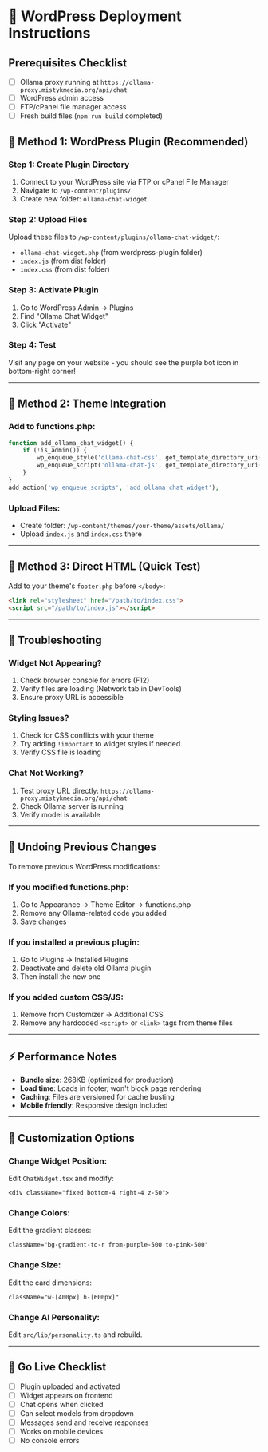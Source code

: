 # 🚀 WordPress Deployment Instructions

## Prerequisites Checklist
- [ ] Ollama proxy running at `https://ollama-proxy.mistykmedia.org/api/chat`
- [ ] WordPress admin access
- [ ] FTP/cPanel file manager access
- [ ] Fresh build files (`npm run build` completed)

## 🎯 Method 1: WordPress Plugin (Recommended)

### Step 1: Create Plugin Directory
1. Connect to your WordPress site via FTP or cPanel File Manager
2. Navigate to `/wp-content/plugins/`
3. Create new folder: `ollama-chat-widget`

### Step 2: Upload Files
Upload these files to `/wp-content/plugins/ollama-chat-widget/`:
- `ollama-chat-widget.php` (from wordpress-plugin folder)
- `index.js` (from dist folder)
- `index.css` (from dist folder)

### Step 3: Activate Plugin
1. Go to WordPress Admin → Plugins
2. Find "Ollama Chat Widget"
3. Click "Activate"

### Step 4: Test
Visit any page on your website - you should see the purple bot icon in bottom-right corner!

---

## 🎯 Method 2: Theme Integration

### Add to functions.php:
```php
function add_ollama_chat_widget() {
    if (!is_admin()) {
        wp_enqueue_style('ollama-chat-css', get_template_directory_uri() . '/assets/ollama/index.css', array(), '1.0.0');
        wp_enqueue_script('ollama-chat-js', get_template_directory_uri() . '/assets/ollama/index.js', array(), '1.0.0', true);
    }
}
add_action('wp_enqueue_scripts', 'add_ollama_chat_widget');
```

### Upload Files:
- Create folder: `/wp-content/themes/your-theme/assets/ollama/`
- Upload `index.js` and `index.css` there

---

## 🎯 Method 3: Direct HTML (Quick Test)

Add to your theme's `footer.php` before `</body>`:
```html
<link rel="stylesheet" href="/path/to/index.css">
<script src="/path/to/index.js"></script>
```

---

## 🔧 Troubleshooting

### Widget Not Appearing?
1. Check browser console for errors (F12)
2. Verify files are loading (Network tab in DevTools)
3. Ensure proxy URL is accessible

### Styling Issues?
1. Check for CSS conflicts with your theme
2. Try adding `!important` to widget styles if needed
3. Verify CSS file is loading

### Chat Not Working?
1. Test proxy URL directly: `https://ollama-proxy.mistykmedia.org/api/chat`
2. Check Ollama server is running
3. Verify model is available

---

## 🧹 Undoing Previous Changes

To remove previous WordPress modifications:

### If you modified functions.php:
1. Go to Appearance → Theme Editor → functions.php
2. Remove any Ollama-related code you added
3. Save changes

### If you installed a previous plugin:
1. Go to Plugins → Installed Plugins
2. Deactivate and delete old Ollama plugin
3. Then install the new one

### If you added custom CSS/JS:
1. Remove from Customizer → Additional CSS
2. Remove any hardcoded `<script>` or `<link>` tags from theme files

---

## ⚡ Performance Notes

- **Bundle size**: 268KB (optimized for production)
- **Load time**: Loads in footer, won't block page rendering
- **Caching**: Files are versioned for cache busting
- **Mobile friendly**: Responsive design included

---

## 🎨 Customization Options

### Change Widget Position:
Edit `ChatWidget.tsx` and modify:
```tsx
<div className="fixed bottom-4 right-4 z-50">
```

### Change Colors:
Edit the gradient classes:
```tsx
className="bg-gradient-to-r from-purple-500 to-pink-500"
```

### Change Size:
Edit the card dimensions:
```tsx
className="w-[400px] h-[600px]"
```

### Change AI Personality:
Edit `src/lib/personality.ts` and rebuild.

---

## 🚀 Go Live Checklist

- [ ] Plugin uploaded and activated
- [ ] Widget appears on frontend
- [ ] Chat opens when clicked
- [ ] Can select models from dropdown
- [ ] Messages send and receive responses
- [ ] Works on mobile devices
- [ ] No console errors
